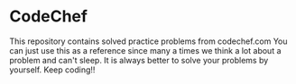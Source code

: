 # CodeChef
This repository contains solved practice problems from codechef.com
You can just use this as a reference since many a times we think a lot about a problem and can't sleep.
It is always better to solve your problems by yourself.
Keep coding!!
